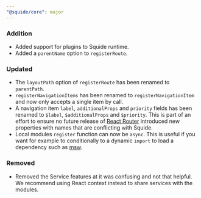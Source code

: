 ```yaml
---
"@squide/core": major
---
```


### Addition

- Added support for plugins to Squide runtime.
- Added a `parentName` option to `registerRoute`.

### Updated

- The `layoutPath` option of `registerRoute` has been renamed to `parentPath`.
- `registerNavigationItems` has been renamed to `registerNavigationItem` and now only accepts a single item by call.
- A navigation item `label`, `additionalProps` and `priority` fields has been renamed to `$label`, `$additionalProps` and `$priority`. This is part of an effort to ensure no future release of [React Router](https://reactrouter.com/en/main) introduced new properties with names that are conflicting with Squide.
- Local modules `register` function can now be `async`. This is useful if you want for example to conditionally to a dynamic `import` to load a dependency such as [msw](https://www.npmjs.com/package/msw).

### Removed

- Removed the Service features at it was confusing and not that helpful. We recommend using React context instead to share services with the modules.
